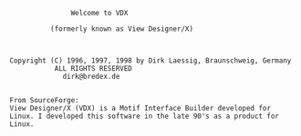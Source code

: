         		   Welcome to VDX
        		  
       		  (formerly known as View Designer/X)



    Copyright (C) 1996, 1997, 1998 by Dirk Laessig, Braunschweig, Germany
			   ALL RIGHTS RESERVED
			     dirk@bredex.de


	From SourceForge:
    View Designer/X (VDX) is a Motif Interface Builder developed for Linux. I developed this software in the late 90's as a product for Linux.

